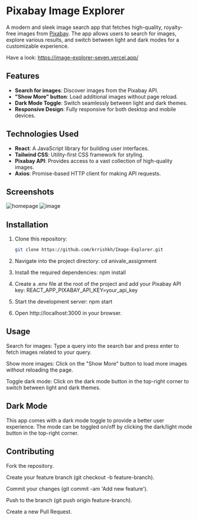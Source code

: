 # Pixabay Image Explorer

A modern and sleek image search app that fetches high-quality, royalty-free images from [Pixabay](https://pixabay.com/). The app allows users to search for images, explore various results, and switch between light and dark modes for a customizable experience.

Have a look:
https://image-explorer-seven.vercel.app/
 

## Features

- **Search for images**: Discover images from the Pixabay API.
- **"Show More" button**: Load additional images without page reload.
- **Dark Mode Toggle**: Switch seamlessly between light and dark themes.
- **Responsive Design**: Fully responsive for both desktop and mobile devices.

## Technologies Used

- **React**: A JavaScript library for building user interfaces.
- **Tailwind CSS**: Utility-first CSS framework for styling.
- **Pixabay API**: Provides access to a vast collection of high-quality images.
- **Axios**: Promise-based HTTP client for making API requests.

## Screenshots

![homepage](https://github.com/user-attachments/assets/a4f0ce96-0b70-4a27-90bd-383de4f02bd4)
![image](https://github.com/user-attachments/assets/494fc786-1b4c-4248-9663-142310edab00)


## Installation

1. Clone this repository:

   ```bash
   git clone https://github.com/krrishkh/Image-Explorer.git
   
2. Navigate into the project directory:
   cd anivale_assignment
   
4. Install the required dependencies:
   npm install

5. Create a .env file at the root of the project and add your Pixabay API key:
   REACT_APP_PIXABAY_API_KEY=your_api_key

6. Start the development server:
   npm start

7. Open http://localhost:3000 in your browser.




## Usage
Search for images: Type a query into the search bar and press enter to fetch images related to your query.

Show more images: Click on the "Show More" button to load more images without reloading the page.

Toggle dark mode: Click on the dark mode button in the top-right corner to switch between light and dark themes.

## Dark Mode
This app comes with a dark mode toggle to provide a better user experience. The mode can be toggled on/off by clicking the dark/light mode button in the top-right corner.



## Contributing
Fork the repository.

Create your feature branch (git checkout -b feature-branch).

Commit your changes (git commit -am 'Add new feature').

Push to the branch (git push origin feature-branch).

Create a new Pull Request.





